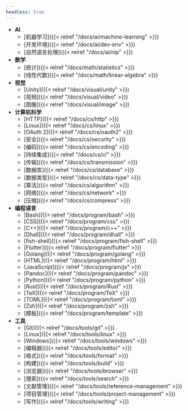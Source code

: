 ```yaml
---
headless: true
---
```


- **AI**
  - [机器学习]({{< relref "/docs/ai/machine-learning" >}})
  - [开发环境]({{< relref "/docs/ai/dev-env" >}})
  - [自然语言处理]({{< relref "/docs/ai/nlp" >}})
- **数学**
  - [统计]({{< relref "/docs/math/statistics" >}})
  - [线性代数]({{< relref "/docs/math/linear-algebra" >}})
- **视觉**
  - [Unity]({{< relref "/docs/visual/unity" >}})
  - [视频]({{< relref "/docs/visual/video" >}})
  - [图像]({{< relref "/docs/visual/image" >}})
- **计算机科学**
  - [HTTP]({{< relref "/docs/cs/http" >}})
  - [Linux]({{< relref "/docs/cs/linux" >}})
  - [OAuth 2]({{< relref "/docs/cs/oauth2" >}})
  - [安全]({{< relref "/docs/cs/security" >}})
  - [编码]({{< relref "/docs/cs/encoding" >}})
  - [持续集成]({{< relref "/docs/cs/ci" >}})
  - [传输]({{< relref "/docs/cs/transmission" >}})
  - [数据库]({{< relref "/docs/cs/database" >}})
  - [数据类型]({{< relref "/docs/cs/data-type" >}})
  - [算法]({{< relref "/docs/cs/algorithm" >}})
  - [网络]({{< relref "/docs/cs/network" >}})
  - [压缩]({{< relref "/docs/cs/compress" >}})
- **编程语言**
  - [Bash]({{< relref "/docs/program/bash" >}})
  - [CSS]({{< relref "/docs/program/css" >}})
  - [C++]({{< relref "/docs/program/c++" >}})
  - [Dhall]({{< relref "/docs/program/dhall" >}})
  - [fish-shell]({{< relref "/docs/program/fish-shell" >}})
  - [Flutter]({{< relref "/docs/program/flutter" >}})
  - [Golang]({{< relref "/docs/program/golang" >}})
  - [HTML]({{< relref "/docs/program/html" >}})
  - [JavaScript]({{< relref "/docs/program/js" >}})
  - [Pandoc]({{< relref "/docs/program/pandoc" >}})
  - [Python]({{< relref "/docs/program/python" >}})
  - [Rust]({{< relref "/docs/program/Rust" >}})
  - [TeX]({{< relref "/docs/program/TeX" >}})
  - [TOML]({{< relref "/docs/program/toml" >}})
  - [Zsh]({{< relref "/docs/program/zsh" >}})
  - [模板]({{< relref "/docs/program/template" >}})
- **工具**
  - [Git]({{< relref "/docs/tools/git" >}})
  - [Linux]({{< relref "/docs/tools/linux" >}})
  - [Windows]({{< relref "/docs/tools/windows" >}})
  - [编辑器]({{< relref "/docs/tools/editor" >}})
  - [格式]({{< relref "/docs/tools/format" >}})
  - [构建]({{< relref "/docs/tools/build" >}})
  - [浏览器]({{< relref "/docs/tools/browser" >}})
  - [搜索]({{< relref "/docs/tools/search" >}})
  - [文献管理]({{< relref "/docs/tools/reference-management" >}})
  - [项目管理]({{< relref "/docs/tools/project-management" >}})
  - [写作]({{< relref "/docs/tools/writing" >}})
